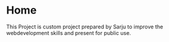 # Home
This Project is custom project prepared by Sarju to improve the webdevelopment skills and present for public use. 
